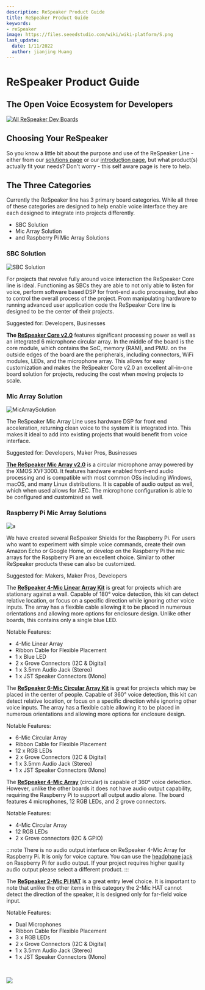 ```yaml
---
description: ReSpeaker Product Guide
title: ReSpeaker Product Guide
keywords:
- reSpeaker
image: https://files.seeedstudio.com/wiki/wiki-platform/S.png
last_update:
  date: 1/11/2022
  author: jianjing Huang
---
```


# **ReSpeaker Product Guide**
## The Open Voice Ecosystem for Developers

[![All ReSpeaker Dev Boards](https://files.seeedstudio.com/wiki/ReSpeakerSolutions/img/FullReSpeakerLine.png)](https://www.seeedstudio.com/series/Respeaker-10.html)
## **Choosing Your ReSpeaker**

So you know a little bit about the purpose and use of the ReSpeaker Line - either from our [solutions page](https://wiki.seeedstudio.com/ReSpeaker_Solutions/) or our [introduction page](https://wiki.seeedstudio.com/ReSpeaker/), but what product(s) actually fit your needs? Don't worry - this self aware page is here to help.

## **The Three Categories**

Currently the ReSpeaker line has 3 primary board categories. While all three of these categories are designed to help enable voice interface they are each designed to integrate into projects differently.

- SBC Solution
- Mic Array Solution
- and Raspberry Pi Mic Array Solutions

### **SBC Solution**
![SBC Solution](https://files.seeedstudio.com/wiki/ReSpeakerProductGuide/img/SBC_Solution.png)

For projects that revolve fully around voice interaction the ReSpeaker Core line is ideal. Functioning as SBCs they are able to not only able to listen for voice, perform software based DSP for front-end audio processing, but also to control the overall process of the project. From manipulating hardware to running advanced user application code the ReSpeaker Core line is designed to be the center of their projects.

Suggested for: Developers, Businesses

**The [ReSpeaker Core v2.0](https://wiki.seeedstudio.com/ReSpeaker_Core_v2.0/)** features significant processing power as well as an integrated 6 microphone circular array. In the middle of the board is the core module, which contains the SoC, memory (RAM), and PMU. on the outside edges of the board are the peripherals, including connectors, WiFi modules, LEDs, and the microphone array. This allows for easy customization and makes the ReSpeaker Core v2.0 an excellent all-in-one board solution for projects, reducing the cost when moving projects to scale.

### **Mic Array Solution**
![MicArraySolution](https://files.seeedstudio.com/wiki/ReSpeakerProductGuide/img/Mic_Array_Solution.png)

The ReSpeaker Mic Array Line uses hardware DSP for front end acceleration, returning clean voice to the system it is integrated into. This makes it ideal to add into existing projects that would benefit from voice interface.

Suggested for: Developers, Maker Pros, Businesses

**[The ReSpeaker Mic Array v2.0](https://wiki.seeedstudio.com/ReSpeaker_Mic_Array_v2.0/)** is a circular microphone array powered by the XMOS XVF3000. It features hardware enabled front-end audio processing and is compatible with most common OSs including Windows, macOS, and many Linux distributions. It is capable of audio output as well, which when used allows for AEC. The microphone configuration is able to be configured and customized as well.

### **Raspberry Pi Mic Array Solutions**
![a](https://files.seeedstudio.com/wiki/ReSpeakerProductGuide/img/Raspberry_Pi_Mic_Array_Solutions.png)

We have created several ReSpeaker Shields for the Raspberry Pi. For users who want to experiment with simple voice commands, create their own Amazon Echo or Google Home, or develop on the Raspberry Pi the mic arrays for the Raspberry Pi are an excellent choice. Similar to other ReSpeaker products these can also be customized.

Suggested for: Makers, Maker Pros, Developers

The **[ReSpeaker 4-Mic Linear Array Kit](https://wiki.seeedstudio.com/ReSpeaker_4-Mic_Linear_Array_Kit_for_Raspberry_Pi/)** is great for projects which are stationary against a wall. Capable of 180° voice detection, this kit can detect relative location, or focus on a specific direction while ignoring other voice inputs. The array has a flexible cable allowing it to be placed in numerous orientations and allowing more options for enclosure design. Unlike other boards, this contains only a single blue LED.

Notable Features:

- 4-Mic Linear Array
- Ribbon Cable for Flexible Placement
- 1 x Blue LED
- 2 x Grove Connectors (I2C & Digital)
- 1 x 3.5mm Audio Jack (Stereo)
- 1 x JST Speaker Connectors (Mono)

The **[ReSpeaker 6-Mic Circular Array Kit](https://wiki.seeedstudio.com/ReSpeaker_6-Mic_Circular_Array_kit_for_Raspberry_Pi/)** is great for projects which may be placed in the center of people. Capable of 360° voice detection, this kit can detect relative location, or focus on a specific direction while ignoring other voice inputs. The array has a flexible cable allowing it to be placed in numerous orientations and allowing more options for enclosure design.

Notable Features:

- 6-Mic Circular Array
- Ribbon Cable for Flexible Placement
- 12 x RGB LEDs
- 2 x Grove Connectors (I2C & Digital)
- 1 x 3.5mm Audio Jack (Stereo)
- 1 x JST Speaker Connectors (Mono)

The **[ReSpeaker 4-Mic Array](https://wiki.seeedstudio.com/ReSpeaker_4_Mic_Array_for_Raspberry_Pi/)** (circular) is capable of 360° voice detection. However, unlike the other boards it does not have audio output capability, requiring the Raspberry Pi to support all output audio alone. The board features 4 microphones, 12 RGB LEDs, and 2 grove connectors.

Notable Features:

- 4-Mic Circular Array
- 12 RGB LEDs
- 2 x Grove connectors (I2C & GPIO)

:::note
There is no audio output interface on ReSpeaker 4-Mic Array for Raspberry Pi. It is only for voice capture. You can use the [headphone jack](https://www.raspberrypi.org/documentation/configuration/audio-config.md) on Raspberry Pi for audio output. If your project requires higher quality audio output please select a different product.
:::

The **[ReSpeaker 2-Mic Pi HAT](https://wiki.seeedstudio.com/ReSpeaker_2_Mics_Pi_HAT/)** is a great entry level choice. It is important to note that unlike the other items in this category the 2-Mic HAT cannot detect the direction of the speaker, it is designed only for far-field voice input.

Notable Features:

- Dual Microphones
- Ribbon Cable for Flexible Placement
- 3 x RGB LEDs
- 2 x Grove Connectors (I2C & Digital)
- 1 x 3.5mm Audio Jack (Stereo)
- 1 x JST Speaker Connectors (Mono)

<div>
  <br /><p style={{textAlign: 'center'}}><a href="https://www.seeedstudio.com/act-4.html?utm_source=wiki&utm_medium=wikibanner&utm_campaign=newproducts" target="_blank"><img src="https://files.seeedstudio.com/wiki/Wiki_Banner/new_product.jpg" /></a></p>
</div>
